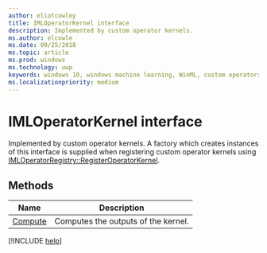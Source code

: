 ```yaml
---
author: eliotcowley
title: IMLOperatorKernel interface
description: Implemented by custom operator kernels.
ms.author: elcowle
ms.date: 09/25/2018
ms.topic: article
ms.prod: windows
ms.technology: uwp
keywords: windows 10, windows machine learning, WinML, custom operators, IMLOperatorKernel
ms.localizationpriority: medium
---
```


# IMLOperatorKernel interface

Implemented by custom operator kernels. A factory which creates instances of this interface is supplied when registering custom operator kernels using [IMLOperatorRegistry::RegisterOperatorKernel](IMLOperatorRegistry_RegisterOperatorKernel.md).

## Methods

| Name | Description |
|------|-------------|
| [Compute](IMLOperatorKernel_Compute.md) | Computes the outputs of the kernel. |

[!INCLUDE [help](../includes/get-help.md)]